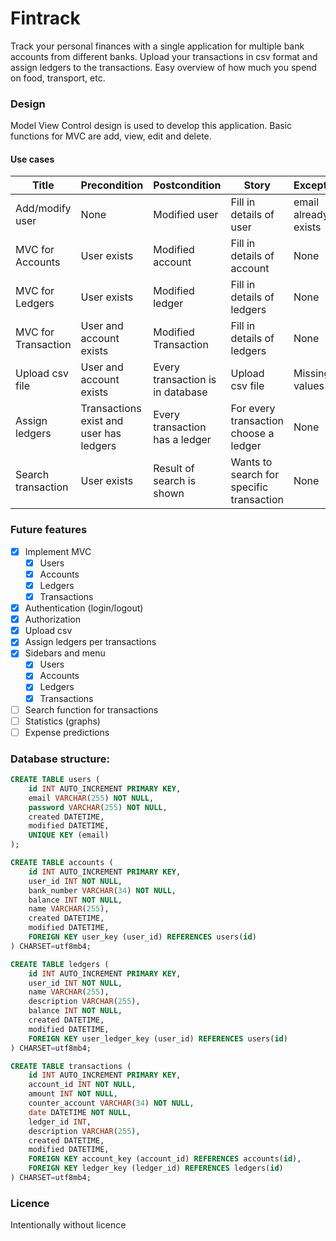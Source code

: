 # Fintrack
Track your personal finances with a single application for multiple bank accounts from different banks.
Upload your transactions in csv format and assign ledgers to the transactions.
Easy overview of how much you spend on food, transport, etc.

### Design
Model View Control design is used to develop this application.
Basic functions for MVC are add, view, edit and delete.

#### Use cases
Title | Precondition | Postcondition | Story | Exceptions
----- | ------------ | ------------- | ----- | ----------
Add/modify user | None | Modified user | Fill in details of user | email already exists
MVC for Accounts | User exists | Modified account | Fill in details of account | None
MVC for Ledgers | User exists | Modified ledger | Fill in details of ledgers | None
MVC for Transaction | User and account exists | Modified Transaction | Fill in details of ledgers | None
Upload csv file | User and account exists | Every transaction is in database | Upload csv file | Missing values
Assign ledgers | Transactions exist and user has ledgers | Every transaction has a ledger | For every transaction choose a ledger | None
Search transaction | User exists | Result of search is shown | Wants to search for specific transaction | None



### Future features
- [x] Implement MVC
  - [x] Users
  - [x] Accounts
  - [x] Ledgers
  - [x] Transactions
- [x] Authentication (login/logout)
- [x] Authorization
- [x] Upload csv
- [x] Assign ledgers per transactions
- [x] Sidebars and menu
  - [x] Users
  - [x] Accounts
  - [x] Ledgers
  - [x] Transactions
- [ ] Search function for transactions
- [ ] Statistics (graphs)
- [ ] Expense predictions

### Database structure:
```SQL
CREATE TABLE users (
    id INT AUTO_INCREMENT PRIMARY KEY,
    email VARCHAR(255) NOT NULL,
    password VARCHAR(255) NOT NULL,
    created DATETIME,
    modified DATETIME,
    UNIQUE KEY (email)
);

CREATE TABLE accounts (
    id INT AUTO_INCREMENT PRIMARY KEY,
    user_id INT NOT NULL,
    bank_number VARCHAR(34) NOT NULL,
    balance INT NOT NULL,
    name VARCHAR(255),
    created DATETIME,
    modified DATETIME,
    FOREIGN KEY user_key (user_id) REFERENCES users(id)
) CHARSET=utf8mb4;

CREATE TABLE ledgers (
    id INT AUTO_INCREMENT PRIMARY KEY,
    user_id INT NOT NULL,
    name VARCHAR(255),
    description VARCHAR(255),
    balance INT NOT NULL,
    created DATETIME,
    modified DATETIME,
    FOREIGN KEY user_ledger_key (user_id) REFERENCES users(id)
) CHARSET=utf8mb4;

CREATE TABLE transactions (
    id INT AUTO_INCREMENT PRIMARY KEY,
    account_id INT NOT NULL,
    amount INT NOT NULL,
    counter_account VARCHAR(34) NOT NULL,
    date DATETIME NOT NULL,
    ledger_id INT,
    description VARCHAR(255),
    created DATETIME,
    modified DATETIME,
    FOREIGN KEY account_key (account_id) REFERENCES accounts(id),
    FOREIGN KEY ledger_key (ledger_id) REFERENCES ledgers(id)
) CHARSET=utf8mb4;
```

### Licence
Intentionally without licence
